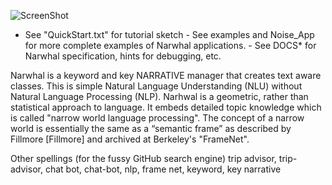 ﻿![ScreenShot](https://github.com/peterwaksman/Narwhal/blob/master/NarwhalInPython.png)

 - See "QuickStart.txt" for tutorial sketch - See examples and Noise_App for more complete examples of Narwhal applications. - See DOCS\* for Narwhal specification, hints for debugging, etc.

Narwhal is a keyword and key NARRATIVE manager that creates text aware classes. This is simple Natural Language Understanding (NLU) without Natural Language Processing (NLP). Narhwal is a geometric, rather than statistical approach to language. It embeds detailed topic knowledge which is called "narrow world language processing". The concept of a narrow world is essentially the same as a “semantic frame” as described by Fillmore [Fillmore] and archived at Berkeley's "FrameNet".

Other spellings (for the fussy GitHub search engine) trip advisor, trip-advisor, chat bot, chat-bot, nlp, frame net, keyword, key narrative
